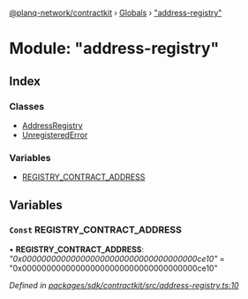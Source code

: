 [@planq-network/contractkit](../README.md) › [Globals](../globals.md) › ["address-registry"](_address_registry_.md)

# Module: "address-registry"

## Index

### Classes

* [AddressRegistry](../classes/_address_registry_.addressregistry.md)
* [UnregisteredError](../classes/_address_registry_.unregisterederror.md)

### Variables

* [REGISTRY_CONTRACT_ADDRESS](_address_registry_.md#const-registry_contract_address)

## Variables

### `Const` REGISTRY_CONTRACT_ADDRESS

• **REGISTRY_CONTRACT_ADDRESS**: *"0x000000000000000000000000000000000000ce10"* = "0x000000000000000000000000000000000000ce10"

*Defined in [packages/sdk/contractkit/src/address-registry.ts:10](https://github.com/planq-network/planq-sdk/blob/master/packages/sdk/contractkit/src/address-registry.ts#L10)*
